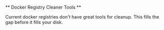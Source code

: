 ** Docker Registry Cleaner Tools **

Current docker registries don't have great tools for cleanup. This fills the gap before it fills your disk.
